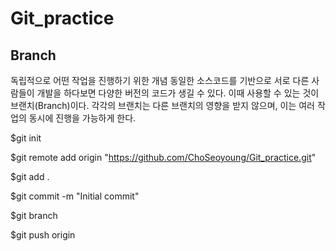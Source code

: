 # Git_practice

## Branch
독립적으로 어떤 작업을 진행하기 위한 개념
동일한 소스코드를 기반으로 서로 다른 사람들이 개발을 하다보면 다양한 버전의 코드가 생길 수 있다. 이때 사용할 수 있는 것이 브랜치(Branch)이다.
각각의 브랜치는 다른 브랜치의 영향을 받지 않으며, 이는 여러 작업의 동시에 진행을 가능하게 한다.

$git init

$git remote add origin "https://github.com/ChoSeoyoung/Git_practice.git"

$git add . 

$git commit -m "Initial commit"

$git branch <BranchName>
  
$git push origin <BranchName>
